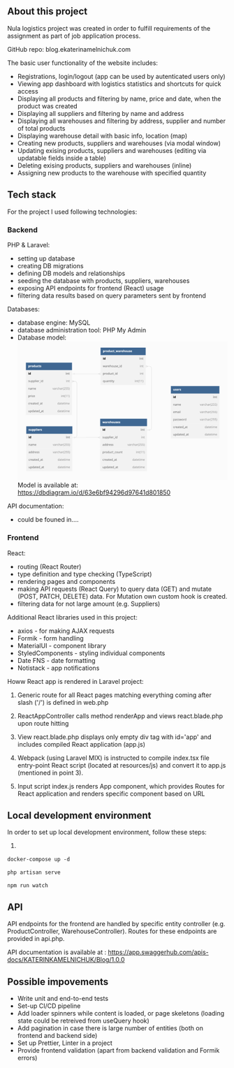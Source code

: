 ## About this project

Nula logistics project was created in order to fulfill requirements of the assignment as part of job application process.

GitHub repo: blog.ekaterinamelnichuk.com

The basic user functionality of the website includes:

-   Registrations, login/logout (app can be used by autenticated users only)
-   Viewing app dashboard with logistics statistics and shortcuts for quick access
-   Displaying all products and filtering by name, price and date, when the product was created
-   Displaying all suppliers and filtering by name and address
-   Displaying all warehouses and filtering by address, supplier and number of total products
-   Displaying warehouse detail with basic info, location (map)
-   Creating new products, suppliers and warehouses (via modal window)
-   Updating exising products, suppliers and warehouses (editing via updatable fields inside a table)
-   Deleting exising products, suppliers and warehouses (inline)
-   Assigning new products to the warehouse with specified quantity

## Tech stack

For the project I used following technologies:

### Backend

PHP & Laravel:

-   setting up database
-   creating DB migrations
-   defining DB models and relationships
-   seeding the database with products, suppliers, warehouses
-   exposing API endpoints for frontend (React) usage
-   filtering data results based on query parameters sent by frontend

Databases:

-   database engine: MySQL
-   database administration tool: PHP My Admin
-   Database model:
    ![Database model](/public/images/db-model.png)
    Model is available at:
    https://dbdiagram.io/d/63e6bf94296d97641d801850

API documentation:

-   could be founed in....

### Frontend

React:

-   routing (React Router)
-   type definition and type checking (TypeScript)
-   rendering pages and components
-   making API requests (React Query) to query data (GET) and mutate (POST, PATCH, DELETE) data. For Mutation own custom hook is created.
-   filtering data for not large amount (e.g. Suppliers)

Additional React libraries used in this project:

-   axios - for making AJAX requests
-   Formik - form handling
-   MaterialUI - component library
-   StyledComponents - styling individual components
-   Date FNS - date formatting
-   Notistack - app notifications

Howw React app is rendered in Laravel project:

1. Generic route for all React pages matching everything coming after slash ('/') is defined in web.php

2. ReactAppController calls method renderApp and views react.blade.php upon route hitting

3. View react.blade.php displays only empty div tag with id='app' and includes compiled React application (app.js)

4. Webpack (using Laravel MIX) is instructed to compile index.tsx file entry-point React script (located at resources/js) and convert it to app.js (mentioned in point 3).

5. Input script index.js renders App component, which provides Routes for React application and renders specific component based on URL

## Local development environment

In order to set up local development environment, follow these steps:

1.

```shell script
docker-compose up -d
```

```shell script
php artisan serve
```

```shell script
npm run watch
```

## API

API endpoints for the frontend are handled by specific entity controller (e.g. ProductController, WarehouseController). Routes for these endpoints are provided in api.php.

API documentation is available at : https://app.swaggerhub.com/apis-docs/KATERINKAMELNICHUK/Blog/1.0.0

## Possible impovements

-   Write unit and end-to-end tests
-   Set-up CI/CD pipeline
-   Add loader spinners while content is loaded, or page skeletons (loading state could be retreived from useQuery hook)
-   Add pagination in case there is large number of entities (both on frontend and backend side)
-   Set up Prettier, Linter in a project
-   Provide frontend validation (apart from backend validation and Formik errors)
